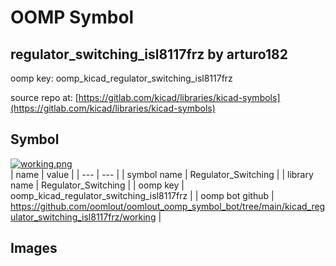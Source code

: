 # OOMP Symbol  
## regulator_switching_isl8117frz  by arturo182  
  
oomp key: oomp_kicad_regulator_switching_isl8117frz  
  
source repo at: [https://gitlab.com/kicad/libraries/kicad-symbols](https://gitlab.com/kicad/libraries/kicad-symbols)  
## Symbol  
  
[![working.png](working_600.png)](working.png)  
| name | value | 
| --- | --- | 
| symbol name | Regulator_Switching | 
| library name | Regulator_Switching | 
| oomp key | oomp_kicad_regulator_switching_isl8117frz | 
| oomp bot github | https://github.com/oomlout/oomlout_oomp_symbol_bot/tree/main/kicad_regulator_switching_isl8117frz/working | 
## Images  
